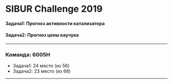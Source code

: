 # SIBUR Challenge 2019
#### Задача1: Прогноз активности катализатора
#### Задача2: Прогноз цены каучука
---
### Команда: 6005H
- Задача1: 24 место (из 56)
- Задача2: 23 место (из 68)
---
